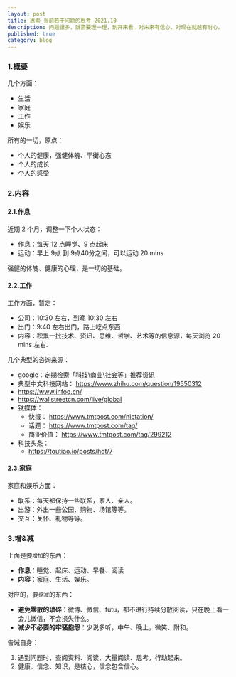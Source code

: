 ```yaml
---
layout: post
title: 思索-当前若干问题的思考 2021.10
description: 问题很多，就需要理一理，剖开来看；对未来有信心、对现在就越有耐心。
published: true
category: blog
---
```




### 1.概要

几个方面：

* 生活
* 家庭
* 工作
* 娱乐


所有的一切，原点：

* 个人的健康，强健体魄、平衡心态
* 个人的成长
* 个人的感受


### 2.内容


#### 2.1.作息

近期 2 个月，调整一下个人状态：

* 作息：每天 12 点睡觉、9 点起床
* 运动：早上 9点 到 9点40分之间，可以运动 20 mins

强健的体魄、健康的心理，是一切的基础。

#### 2.2.工作

工作方面，暂定：

* 公司：10:30 左右，到晚 10:30 左右
* 出门：9:40 左右出门，路上吃点东西
* 内容：积累一批技术、资讯、思维、哲学、艺术等的信息源，每天浏览 20 mins 左右.


几个典型的咨询来源：

* google：定期检索「科技\商业\社会等」推荐资讯
* 典型中文科技网站： https://www.zhihu.com/question/19550312
* https://www.infoq.cn/
* https://wallstreetcn.com/live/global
* 钛媒体：
    * 快报： https://www.tmtpost.com/nictation/
    * 话题： https://www.tmtpost.com/tag/
    * 商业价值： https://www.tmtpost.com/tag/299212
* 科技头条：
	* https://toutiao.io/posts/hot/7 


#### 2.3.家庭

家庭和娱乐方面：

* 联系：每天都保持一些联系，家人、亲人。
* 出游：外出一些公园、购物、场馆等等。
* 交互：关怀、礼物等等。


### 3.增&减

上面是要`增加`的东西：

* **作息**：睡觉、起床、运动、早餐、阅读
* **内容**：家庭、生活、娱乐。


对应的，要`缩减`的东西：

* **避免零散的琐碎**：微博、微信、futu，都不进行持续分散阅读，只在晚上看一会儿微信，不会损失什么。
* **减少不必要的牢骚抱怨**：少说多听，中午、晚上，微笑、附和。


告诫自身：

1. 遇到问题时，查阅资料、阅读、大量阅读、思考，行动起来。
2. 健康、信念、知识，是核心，信念包含信心。


